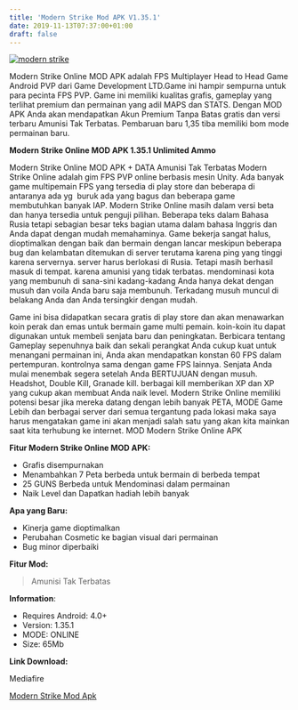 ```yaml
---
title: 'Modern Strike Mod APK V1.35.1'
date: 2019-11-13T07:37:00+01:00
draft: false
---
```


[![](https://1.bp.blogspot.com/-aTpPz5xF8X4/Xcujig9GymI/AAAAAAAAA58/-JLW2L_Znj82fTOvzNFNLim6Cybw1S4IgCLcBGAsYHQ/s320/Modern-strike-online-mod-apk-picsay.png "modern strike")](https://1.bp.blogspot.com/-aTpPz5xF8X4/Xcujig9GymI/AAAAAAAAA58/-JLW2L_Znj82fTOvzNFNLim6Cybw1S4IgCLcBGAsYHQ/s1600/Modern-strike-online-mod-apk-picsay.png)

  
Modern Strike Online MOD APK adalah FPS Multiplayer Head to Head Game Android PVP dari Game Development LTD.Game ini hampir sempurna untuk para pecinta FPS PVP. Game ini memiliki kualitas grafis, gameplay yang terlihat premium dan permainan yang adil MAPS dan STATS. Dengan MOD APK Anda akan mendapatkan Akun Premium Tanpa Batas gratis dan versi terbaru Amunisi Tak Terbatas. Pembaruan baru 1,35 tiba memiliki bom mode permainan baru.  
  
**Modern Strike Online MOD APK 1.35.1 Unlimited Ammo**  
  
Modern Strike Online MOD APK + DATA Amunisi Tak Terbatas Modern Strike Online adalah gim FPS PVP online berbasis mesin Unity. Ada banyak game multipemain FPS yang tersedia di play store dan beberapa di antaranya ada yg  buruk ada yang bagus dan beberapa game membutuhkan banyak IAP. Modern Strike Online masih dalam versi beta dan hanya tersedia untuk penguji pilihan. Beberapa teks dalam Bahasa Rusia tetapi sebagian besar teks bagian utama dalam bahasa Inggris dan Anda dapat dengan mudah memahaminya. Game bekerja sangat halus, dioptimalkan dengan baik dan bermain dengan lancar meskipun beberapa bug dan kelambatan ditemukan di server terutama karena ping yang tinggi karena servernya. server harus berlokasi di Rusia. Tetapi masih berhasil masuk di tempat. karena amunisi yang tidak terbatas. mendominasi kota yang membunuh di sana-sini kadang-kadang Anda hanya dekat dengan musuh dan voila Anda baru saja membunuh. Terkadang musuh muncul di belakang Anda dan Anda tersingkir dengan mudah.  
  
Game ini bisa didapatkan secara gratis di play store dan akan menawarkan koin perak dan emas untuk bermain game multi pemain. koin-koin itu dapat digunakan untuk membeli senjata baru dan peningkatan. Berbicara tentang Gameplay sepenuhnya baik dan sekali perangkat Anda cukup kuat untuk menangani permainan ini, Anda akan mendapatkan konstan 60 FPS dalam pertempuran. kontrolnya sama dengan game FPS lainnya. Senjata Anda mulai menembak segera setelah Anda BERTUJUAN dengan musuh. Headshot, Double Kill, Granade kill. berbagai kill memberikan XP dan XP yang cukup akan membuat Anda naik level. Modern Strike Online memiliki potensi besar jika mereka datang dengan lebih banyak PETA, MODE Game Lebih dan berbagai server dari semua tergantung pada lokasi maka saya harus mengatakan game ini akan menjadi salah satu yang akan kita mainkan saat kita terhubung ke internet. MOD Modern Strike Online APK  
  
**Fitur Modern Strike Online MOD APK:**  
  

*   Grafis disempurnakan
*   Menambahkan 7 Peta berbeda untuk bermain di berbeda tempat
*   25 GUNS Berbeda untuk Mendominasi dalam permainan
*   Naik Level dan Dapatkan hadiah lebih banyak

  
**Apa yang Baru:**  
  

*   Kinerja game dioptimalkan
*   Perubahan Cosmetic ke bagian visual dari permainan
*   Bug minor diperbaiki

  
**Fitur Mod:**  

> Amunisi Tak Terbatas

**Information**:  
  

*   Requires Android: 4.0+
*   Version: 1.35.1
*   MODE: ONLINE
*   Size: 65Mb

**Link Download:**

  

Mediafire

[Modern Strike Mod Apk](https://www.mediafire.com/file/q9ax6vhrnv1tzd3/MODERN-STRIKE-MOD-APK-1.35.1.apk/file)